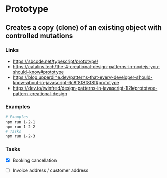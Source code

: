 # Prototype

## Creates a copy (clone) of an existing object with controlled mutations

### Links

- https://sbcode.net/typescript/prototype/
- https://catalins.tech/the-4-creational-design-patterns-in-nodejs-you-should-know#prototype
- https://blog.upperdine.dev/patterns-that-every-developer-should-know-about-in-javascript-6c8f8f8f8f8f#prototype
- https://dev.to/twinfred/design-patterns-in-javascript-1l2l#prototype-pattern-creational-design

### Examples

```bash
# Examples
npm run 1-2-1
npm run 1-2-2
# Tasks
npm run 1-2-3
```

### Tasks

- [x] Booking cancellation

- [ ] Invoice address / customer address
